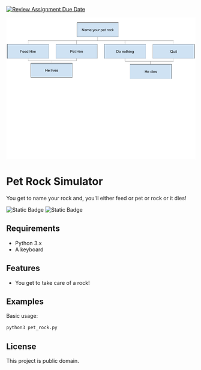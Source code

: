 [![Review Assignment Due Date](https://classroom.github.com/assets/deadline-readme-button-22041afd0340ce965d47ae6ef1cefeee28c7c493a6346c4f15d667ab976d596c.svg)](https://classroom.github.com/a/3zOHVIfr)

![Diagram](diagram.png)

# Pet Rock Simulator
You get to name your rock and, you'll either feed or pet or rock or it dies!

![Static Badge](https://img.shields.io/badge/status-fire_%F0%9F%94%A5-red) ![Static Badge](https://img.shields.io/badge/python_twin_%F0%9F%A5%80-blue)


## Requirements
* Python 3.x
* A keyboard

## Features
* You get to take care of a rock!

## Examples

Basic usage:

```bash
python3 pet_rock.py
```
## License
This project is public domain.
